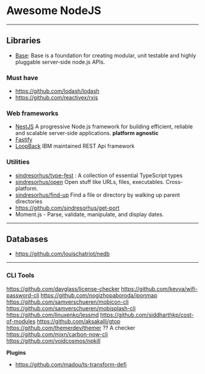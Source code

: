 # Awesome NodeJS

---

## Libraries

- [Base](https://github.com/base/base): Base is a foundation for creating modular, unit testable and highly pluggable server-side node.js APIs.

### Must have

- <https://github.com/lodash/lodash>
- <https://github.com/reactivex/rxjs>

### Web frameworks

- [NestJS](https://nestjs.com/) A progressive Node.js framework for building efficient, reliable and scalable server-side applications. **platform agnostic**
- [Fastify](/)
- [LoopBack](https://strongloop.com/) IBM maintained REST Api framework

### Utilities

- [sindresorhus/type-fest](https://github.com/sindresorhus/type-fest) : A collection of essential TypeScript types
- [sindresorhus/open](https://github.com/sindresorhus/open) Open stuff like URLs, files, executables. Cross-platform.
- [sindresorhus/find-up](https://github.com/sindresorhus/find-up) Find a file or directory by walking up parent directories
- <https://github.com/sindresorhus/get-port>
- Moment.js - Parse, validate, manipulate, and display dates.

---

## Databases

- <https://github.com/louischatriot/nedb>

---

### CLI Tools

<https://github.com/davglass/license-checker>
<https://github.com/kevva/wifi-password-cli>
<https://github.com/nogizhopaboroda/iponmap>
<https://github.com/samverschueren/mobicon-cli>
<https://github.com/samverschueren/mobisplash-cli>
<https://github.com/linuxenko/lessmd>
<https://github.com/siddharthkp/cost-of-modules>
<https://github.com/aksakalli/gtop>
<https://github.com/themerdev/themer> ?? A checker
<https://github.com/mixn/carbon-now-cli>
<https://github.com/voidcosmos/npkill>

**Plugins**

- <https://github.com/madou/ts-transform-defi>


